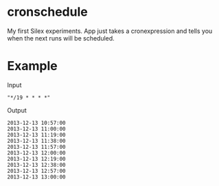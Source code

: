 cronschedule
============

My first Silex experiments. App just takes a cronexpression and tells you when the next runs will be scheduled.

Example
=======

Input 
```
"*/19 * * * *"
```

Output

```
2013-12-13 10:57:00
2013-12-13 11:00:00
2013-12-13 11:19:00
2013-12-13 11:38:00
2013-12-13 11:57:00
2013-12-13 12:00:00
2013-12-13 12:19:00
2013-12-13 12:38:00
2013-12-13 12:57:00
2013-12-13 13:00:00
```
